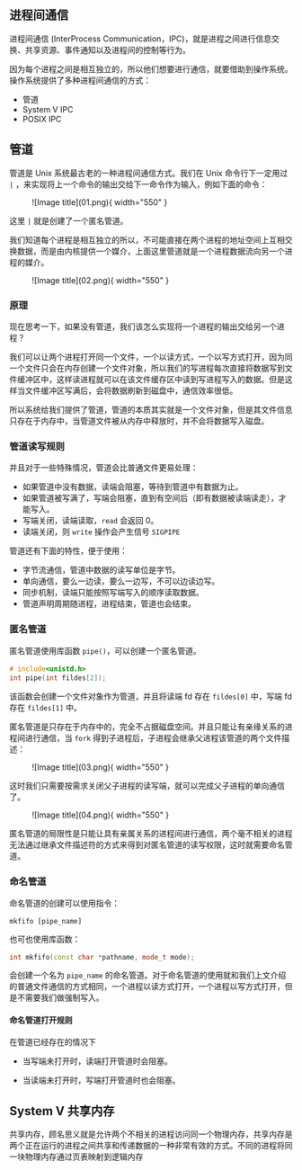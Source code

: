 

## **进程间通信**

进程间通信 (InterProcess Communication，IPC)，就是进程之间进行信息交换、共享资源、事件通知以及进程间的控制等行为。

因为每个进程之间是相互独立的，所以他们想要进行通信，就要借助到操作系统。操作系统提供了多种进程间通信的方式：

- 管道
- System V IPC
- POSIX IPC


## **管道**

管道是 Unix 系统最古老的一种进程间通信方式。我们在 Unix 命令行下一定用过 `|` ，来实现将上一个命令的输出交给下一命令作为输入，例如下面的命令：

<figure markdown="span">
  ![Image title](01.png){ width="550" }
</figure>

这里 `|` 就是创建了一个匿名管道。

我们知道每个进程是相互独立的所以，不可能直接在两个进程的地址空间上互相交换数据，而是由内核提供一个媒介，上面这里管道就是一个进程数据流向另一个进程的媒介。

<figure markdown="span">
  ![Image title](02.png){ width="550" }
</figure>



### **原理**

现在思考一下，如果没有管道，我们该怎么实现将一个进程的输出交给另一个进程？

我们可以让两个进程打开同一个文件，一个以读方式，一个以写方式打开，因为同一个文件只会在内存创建一个文件对象，所以我们的写进程每次直接将数据写到文件缓冲区中，这样读进程就可以在该文件缓存区中读到写进程写入的数据。但是这样当文件缓冲区写满后，会将数据刷新到磁盘中，通信效率很低。

所以系统给我们提供了管道，管道的本质其实就是一个文件对象，但是其文件信息只存在于内存中，当管道文件被从内存中释放时，并不会将数据写入磁盘。

### **管道读写规则**

并且对于一些特殊情况，管道会比普通文件更易处理：

- 如果管道中没有数据，读端会阻塞，等待到管道中有数据为止。
- 如果管道被写满了，写端会阻塞，直到有空间后（即有数据被读端读走），才能写入。
- 写端关闭，读端读取，`read` 会返回 0。
- 读端关闭，则 `write` 操作会产生信号 `SIGPIPE`

管道还有下面的特性，便于使用：

- 字节流通信，管道中数据的读写单位是字节。
- 单向通信，要么一边读，要么一边写，不可以边读边写。
- 同步机制，读端只能按照写端写入的顺序读取数据。
- 管道声明周期随进程，进程结束，管道也会结束。


### **匿名管道**

匿名管道使用库函数 `pipe()`，可以创建一个匿名管道。

```cpp
# include<unistd.h>
int pipe(int fildes[2]);
```

该函数会创建一个文件对象作为管道，并且将读端 fd 存在 `fildes[0]` 中，写端 fd 存在 `fildes[1]` 中。

匿名管道是只存在于内存中的，完全不占据磁盘空间。并且只能让有亲缘关系的进程间进行通信，当 `fork` 得到子进程后，子进程会继承父进程该管道的两个文件描述：

<figure markdown="span">
  ![Image title](03.png){ width="550" }
</figure>

这时我们只需要按需求关闭父子进程的读写端，就可以完成父子进程的单向通信了。

<figure markdown="span">
  ![Image title](04.png){ width="550" }
</figure>

匿名管道的局限性是只能让具有亲属关系的进程间进行通信，两个毫不相关的进程无法通过继承文件描述符的方式来得到对匿名管道的读写权限，这时就需要命名管道。


### **命名管道**

命名管道的创建可以使用指令：

```shell
mkfifo [pipe_name]
```

也可也使用库函数：

```cpp
int mkfifo(const char *pathname, mode_t mode);
```

会创建一个名为 `pipe_name` 的命名管道。对于命名管道的使用就和我们上文介绍的普通文件通信的方式相同，一个进程以读方式打开，一个进程以写方式打开，但是不需要我们做强制写入。

#### **命名管道打开规则**

在管道已经存在的情况下

- 当写端未打开时，读端打开管道时会阻塞。

- 当读端未打开时，写端打开管道时也会阻塞。


## **System V 共享内存**

共享内存，顾名思义就是允许两个不相关的进程访问同一个物理内存，共享内存是两个正在运行的进程之间共享和传递数据的一种非常有效的方式。不同的进程将同一块物理内存通过页表映射到逻辑内存